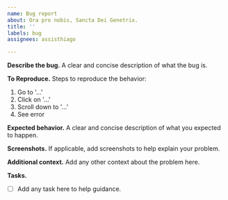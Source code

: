 ```yaml
---
name: Bug report
about: Ora pro nobis, Sancta Dei Genetrix.
title: ''
labels: bug
assignees: assisthiago

---
```


**Describe the bug.**
A clear and concise description of what the bug is.

**To Reproduce.**
Steps to reproduce the behavior:
1. Go to '...'
2. Click on '...'
3. Scroll down to '...'
4. See error

**Expected behavior.**
A clear and concise description of what you expected to happen.

**Screenshots.**
If applicable, add screenshots to help explain your problem.

**Additional context.**
Add any other context about the problem here.

**Tasks.**
- [ ] Add any task here to help guidance.
